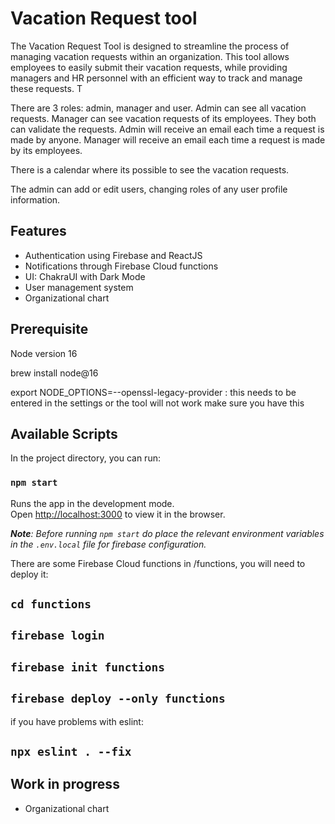 


# Vacation Request tool

The Vacation Request Tool is designed to streamline the process of managing vacation requests within an organization. This tool allows employees to easily submit their vacation requests, while providing managers and HR personnel with an efficient way to track and manage these requests. T

There are 3 roles: admin, manager and user. Admin can see all vacation requests. Manager can see vacation requests of its employees. They both can validate the requests. Admin will receive an email each time a request is made by anyone. Manager will receive an email each time a request is made by its employees. 

There is a calendar where its possible to see the vacation requests.

The admin can add or edit users, changing roles of any user profile information.


## Features

- Authentication using Firebase and ReactJS
- Notifications through Firebase Cloud functions
- UI: ChakraUI with Dark Mode
- User management system
- Organizational chart


## Prerequisite

Node version 16

brew install node@16

export NODE_OPTIONS=--openssl-legacy-provider : this needs to be entered in the settings or the tool will not work make sure you have this


## Available Scripts

In the project directory, you can run:

### `npm start`

Runs the app in the development mode.\
Open [http://localhost:3000](http://localhost:3000) to view it in the browser.

_**Note**: Before running `npm start` do place the relevant environment variables in the `.env.local` file for firebase configuration._


There are some Firebase Cloud functions in /functions, you will need to deploy it:

## `cd functions`

## `firebase login`

## `firebase init functions`

## `firebase deploy --only functions`

if you have problems with eslint:
## `npx eslint . --fix`


## Work in progress

- Organizational chart



